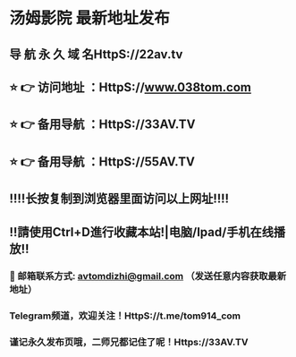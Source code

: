 # 汤姆影院 最新地址发布 
## 导 航 永 久 域 名HttpS://22av.tv
## ⭐️ 👉 访问地址 ：HttpS://www.038tom.com
## ⭐️ 👉 备用导航 ：HttpS://33AV.TV
## ⭐️ 👉 备用导航 ：HttpS://55AV.TV
## ‼️‼️长按复制到浏览器里面访问以上网址‼️‼️
## ‼️請使用Ctrl+D進行收藏本站!|电脑/Ipad/手机在线播放‼️
### 📧 邮箱联系方式: avtomdizhi@gmail.com （发送任意内容获取最新地址）
### Telegram频道，欢迎关注！HttpS://t.me/tom914_com
### 谨记永久发布页哦，二师兄都记住了呢！Https://33AV.TV 
